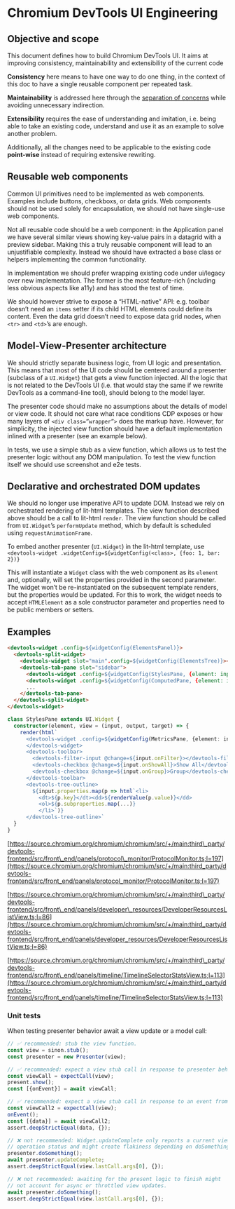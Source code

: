 # Chromium DevTools UI Engineering

## Objective and scope

This document defines how to build Chromium DevTools UI. It aims at improving consistency, maintainability and extensibility of the current code

**Consistency** here means to have one way to do one thing, in the context of this doc to have a single reusable component per repeated task.

**Maintainability** is addressed here through the [separation of concerns](https://en.wikipedia.org/wiki/Separation_of_concerns) while avoiding unnecessary indirection.

**Extensibility** requires the ease of understanding and imitation, i.e. being able to take an existing code, understand and use it as an example to solve another problem.

Additionally, all the changes need to be applicable to the existing code **point-wise** instead of requiring extensive rewriting.

## Reusable web components

Common UI primitives need to be implemented as web components. Examples include buttons, checkboxs, or data grids. Web components should not be used solely for encapsulation, we should not have single-use web components.

Not all reusable code should be a web component: in the Application panel we have several similar views showing key-value pairs in a datagrid with a preview sidebar. Making this a truly reusable component will lead to an unjustifiable complexity. Instead we should have extracted a base class or helpers implementing the common functionality.

In implementation we should prefer wrapping existing code under ui/legacy over new implementation. The former is the most feature-rich (including less obvious aspects like a11y) and has stood the test of time.

We should however strive to expose a “HTML-native” API: e.g. toolbar doesn’t need an `items` setter if its child HTML elements could define its content. Even the data grid doesn’t need to expose data grid nodes, when `<tr>` and `<td>`’s are enough.

## Model-View-Presenter architecture

We should strictly separate business logic, from UI logic and presentation. This means that most of the UI code should be centered around a presenter (subclass of a `UI.Widget`) that gets a view function injected. All the logic that is not related to the DevTools UI (i.e. that would stay the same if we rewrite DevTools as a command-line tool), should belong to the model layer.

The presenter code should make no assumptions about the details of model or view code. It should not care what race conditions CDP exposes or how many layers of `<div class=”wrapper”>` does the markup have. However, for simplicity, the injected view function should have a default implementation inlined with a presenter (see an example below).

In tests, we use a simple stub as a view function, which allows us to test the presenter logic without any DOM manipulation. To test the view function itself we should use screenshot and e2e tests.

## Declarative and orchestrated DOM updates

We should no longer use imperative API to update DOM. Instead we rely on orchestrated rendering of lit-html templates. The view function described above should be a call to lit-html `render`. The view function should be called from `UI.Widget`’s `performUpdate` method, which by default is scheduled using `requestAnimationFrame`.

To embed another presenter (`UI.Widget`) in the lit-html template, use `<devtools-widget .widgetConfig=${widgetConfig(<class>, {foo: 1, bar: 2})}`

This will instantiate a `Widget` class with the web component as its `element` and, optionally, will set the properties provided in the second parameter. The widget won’t be re-instantiated on the subsequent template renders, but the properties would be updated. For this to work, the widget needs to accept `HTMLElement` as a sole constructor parameter and properties need to be public members or setters.

## Examples

```html
<devtools-widget .config=${widgetConfig(ElementsPanel)}>
  <devtools-split-widget>
    <devtools-widget slot="main".config=${widgetConfig(ElementsTree)}></devtools-widget>
    <devtools-tab-pane slot="sidebar">
      <devtools-widget .config=${widgetConfig(StylesPane, {element: input.element})}></devtools-widget>
      <devtools-widget .config=${widgetConfig(ComputedPane, {element: input.element})}></devtools-widget>
      ...
    </devtools-tab-pane>
  </devtools-split-widget>
</devtools-widget>
```

```ts
class StylesPane extends UI.Widget {
  constructor(element, view = (input, output, target) => {
    render(html`
      <devtools-widget .config=${widgetConfig(MetricsPane, {element: input.element})}>
      </devtools-widget>
      <devtools-toolbar>
        <devtools-filter-input @change=${input.onFilter}></devtools-filter-input>
        <devtools-checkbox @change=${input.onShowAll}>Show All</devtools-checkbox>
        <devtools-checkbox @change=${input.onGroup}>Group</devtools-checkbox>
      </devtools-toolbar>
      <devtools-tree-outline>
        ${input.properties.map(p => html`<li>
          <dt>${p.key}</dt><dd>${renderValue(p.value)}</dd>
          <ol>${p.subproperties.map(...)}
          </li>`)}
      </devtools-tree-outline>`
  }
}
```

[https://source.chromium.org/chromium/chromium/src/+/main:third\_party/devtools-frontend/src/front\_end/panels/protocol\_monitor/ProtocolMonitor.ts;l=197](https://source.chromium.org/chromium/chromium/src/+/main:third_party/devtools-frontend/src/front_end/panels/protocol_monitor/ProtocolMonitor.ts;l=197)

[https://source.chromium.org/chromium/chromium/src/+/main:third\_party/devtools-frontend/src/front\_end/panels/developer\_resources/DeveloperResourcesListView.ts;l=86](https://source.chromium.org/chromium/chromium/src/+/main:third_party/devtools-frontend/src/front_end/panels/developer_resources/DeveloperResourcesListView.ts;l=86)

[https://source.chromium.org/chromium/chromium/src/+/main:third\_party/devtools-frontend/src/front\_end/panels/timeline/TimelineSelectorStatsView.ts;l=113](https://source.chromium.org/chromium/chromium/src/+/main:third_party/devtools-frontend/src/front_end/panels/timeline/TimelineSelectorStatsView.ts;l=113)


### Unit tests

When testing presenter behavior await a view update or a model call:

```ts
// ✅ recommended: stub the view function.
const view = sinon.stub();
const presenter = new Presenter(view);

// ✅ recommended: expect a view stub call in response to presenter behavior.
const viewCall = expectCall(view);
present.show();
const [{onEvent}] = await viewCall;

// ✅ recommended: expect a view stub call in response to an event from the view.
const viewCall2 = expectCall(view);
onEvent();
const [{data}] = await viewCall2;
assert.deepStrictEqual(data, {});

// ❌ not recommended: Widget.updateComplete only reports a current view update
// operation status and might create flakiness depending on doSomething() implementation.
presenter.doSomething();
await presenter.updateComplete;
assert.deepStrictEqual(view.lastCall.args[0], {});

// ❌ not recommended: awaiting for the present logic to finish might
// not account for async or throttled view updates.
await presenter.doSomething();
assert.deepStrictEqual(view.lastCall.args[0], {});
```